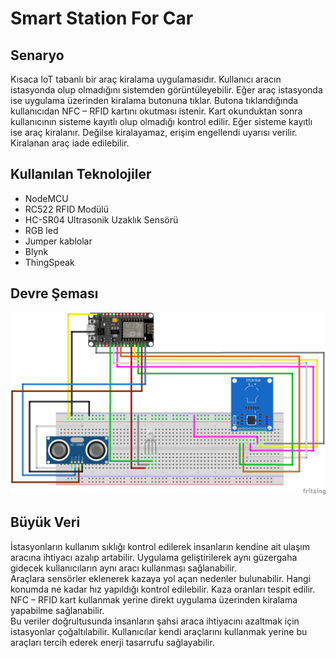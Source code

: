 # Smart Station For Car

## Senaryo 
Kısaca IoT tabanlı bir araç kiralama uygulamasıdır. Kullanıcı aracın istasyonda olup olmadığını 
sistemden görüntüleyebilir. Eğer araç istasyonda ise uygulama üzerinden kiralama butonuna 
tıklar. Butona tıklandığında kullanıcıdan NFC – RFID kartını okutması istenir. Kart okunduktan 
sonra kullanıcının sisteme kayıtlı olup olmadığı kontrol edilir. Eğer sisteme kayıtlı ise araç 
kiralanır. Değilse kiralayamaz, erişim engellendi uyarısı verilir. Kiralanan araç iade edilebilir.

## Kullanılan Teknolojiler
- NodeMCU 
- RC522 RFID Modülü  
- HC-SR04 Ultrasonik Uzaklık Sensörü 
- RGB led 
- Jumper kablolar  
- Blynk 
- ThingSpeak

## Devre Şeması
![Devre şeması](/devre-sema.png)

## Büyük Veri
İstasyonların kullanım sıklığı kontrol edilerek insanların kendine ait ulaşım aracına ihtiyacı 
azalıp artabilir. 
Uygulama geliştirilerek aynı güzergaha gidecek kullanıcıların aynı aracı kullanması 
sağlanabilir.  
Araçlara sensörler eklenerek kazaya yol açan nedenler bulunabilir. Hangi konumda ne kadar 
hız yapıldığı kontrol edilebilir. Kaza oranları tespit edilir. 
NFC – RFID kart kullanmak yerine direkt uygulama üzerinden kiralama yapabilme 
sağlanabilir.  
Bu veriler doğrultusunda insanların şahsi araca ihtiyacını azaltmak için istasyonlar 
çoğaltılabilir. Kullanıcılar kendi araçlarını kullanmak yerine bu araçları tercih ederek enerji 
tasarrufu sağlayabilir.
